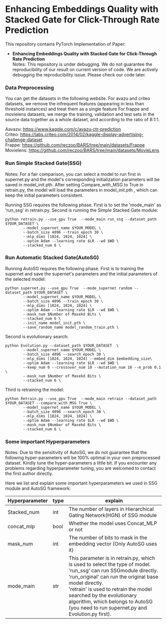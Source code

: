 # Enhancing Embeddings Quality with Stacked Gate for Click-Through Rate Prediction
This repository contains PyTorch Implementation of Paper:
  - **Enhancing Embeddings Quality with Stacked Gate for Click-Through Rate Prediction** \
Notes: This repository is under debugging. We do not guarantee the reproducibility of our result on current version of code. We are actively debugging the reproducibility issue. Please check our code later.

### Data Preprocessing

You can get the datasets in the following website. 
For avazu and criteo datasets, we remove the infrequent features (appearing in less than threshold instances) and treat them as a single feature
For frappe and movielens datasets, we merge the training, validation and test sets in the source data together as a whole dataset, and according to the ratio of 8:1:1. 

Aavazu: https://www.kaggle.com/c/avazu-ctr-prediction
<br/>Criteo: https://labs.criteo.com/2014/02/kaggle-display-advertising-challenge-dataset
<br/>Frappe: https://github.com/reczoo/BARS/tree/main/datasets/Frappe
<br/>Movielens: https://github.com/reczoo/BARS/tree/main/datasets/MovieLens


### Run Simple Stacked Gate(SSG)

Notes: For a fair comparison, you can select a model to run first in supernet.py and the model's corresponding initialization parameters will be 
        saved in model_init.pth. After setting Compare_with_MSG to True in retrain.py, the model will load the parameters in model_init.pth , which 
        can keep the initial parameters consistent.

Running SSG requires the following phase. First is to set the 'mode_main' as 'run_ssg' in retrain.py.
Second is running the Simple Stacked Gate module:
```
python retrain.py --use_gpu True  --mode_main run_ssg --dataset_path $YOUR_DATASET \  
        --model_supernet_name $YOUR_MODEL \
        --batch_size 4096 --train_epoch 30 \
        --mlp_dims [1024, 1024, 1024] \
        --optim Adam --learning rate $LR --wd $WD \
        --stacked_num 6 \
```

### Run Automatic Stacked Gate(AutoSG)

Running AutoSG requires the following phase. First is to training the supernet and save the supernet's parameters and 
the initial parameters of the selected model:
```
python supernet.py --use_gpu True  --mode_supernet random --dataset_path $YOUR_DATASET \
        --model_supernet_name $YOUR_MODEL \
        --batch_size 4096 --train_epoch 30 \
        --mlp_dims [1024, 1024, 1024] \
        --optim Adam --learning rate $LR --wd $WD \
        --mask_num $Number of Masekd Bits \
        --stacked_num 6 \
        --init_name model_init.pth \
        --save_random_name model_random_train.pth \
```

Second is evolutionary search:
```
python Evolution.py --dataset_path $YOUR_DATASET  \  
        --model_supernet_name $YOUR_MODEL \
        --batch_size 4096 --search_epoch 30 \
        --mlp_dims [1024, 1024, 1024] --embed_dim $embedding_size\
        --optim Adam --learning rate $LR --wd $WD \
        --keep_num 0 --crossover_num 10 --mutation_num 10 --m_prob 0.1 \
        --mask_num $Number of Masekd Bits \
        --stacked_num 6 \
```
Third is retraining the model:
```
python Retrain.py --use_gpu True  --mode_main retrain --dataset_path $YOUR_DATASET --compare_with_MSG True \  
        --model_supernet_name $YOUR_MODEL \
        --batch_size 4096 --search_epoch 30 \
        --mlp_dims [1024, 1024, 1024] \
        --optim Adam --learning rate $LR --wd $WD \
        --mask_num $Number of Masekd Bits \
        --stacked_num 6 \
```

### Some important Hyperparameters
Notes: Due to the sensitivity of AutoSG, we do not guarantee that the following hyper-parameters will be 100% optimal in your own preprocessed dataset. Kindly tune the hyper-parameters a little bit. 
If you encounter any problems regarding hyperparameter tuning, you are welcomed to contact the first author directly.


Here we list and explain some important hyperparameters we used in SSG module and AutoSG framework:


| Hyperparameter | type | explain                                                                  |
|----------------|-----|--------------------------------------------------------------------------|
| Stacked_num    | int | The number of layers in Hierarchical Gating Network(HGN) of SSG module   |
| concat_mlp     | bool| Whether the model uses Concat_MLP or not                                 |
| mask_num       | int | The number of bits to mask in the embedding vector (Only AutoSG uses it) |
| mode_main      | str | This parameter is in retrain.py, which is used to select the type of model. <br/>'run_ssg' can run SSGmodule directly. <br/>'run_original' can run the original base model directly. <br/>'retrain' is used to retrain the model searched by the evolutionary algorithm, which belongs to AutoSG (you need to run supernet.py and Evolution.py first).                                                                   |




